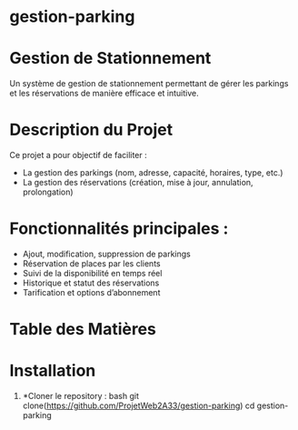 # gestion-parking

# Gestion de Stationnement

Un système de gestion de stationnement permettant de gérer les parkings et les réservations de manière efficace et intuitive.

# Description du Projet

Ce projet a pour objectif de faciliter :
- La gestion des parkings (nom, adresse, capacité, horaires, type, etc.)
- La gestion des réservations (création, mise à jour, annulation, prolongation)

# Fonctionnalités principales :
- Ajout, modification, suppression de parkings
- Réservation de places par les clients
- Suivi de la disponibilité en temps réel
- Historique et statut des réservations
- Tarification et options d’abonnement

# Table des Matières



#  Installation

1. *Cloner le repository :
   bash
   git clone(https://github.com/ProjetWeb2A33/gestion-parking)
   cd gestion-parking
